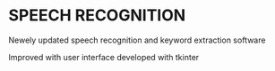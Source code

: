 # SPEECH RECOGNITION 

  Newely updated speech recognition and keyword extraction software
  
  Improved with user interface developed with tkinter
